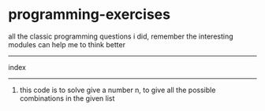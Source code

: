 # programming-exercises
all the classic programming questions i did, remember the interesting modules can help me to think better
_______________________________________________________________________________________________________________________________
index
_______________________________________________________________________________________________________________________________
1. this code is to solve give a number n, to give all the possible combinations in the given list
